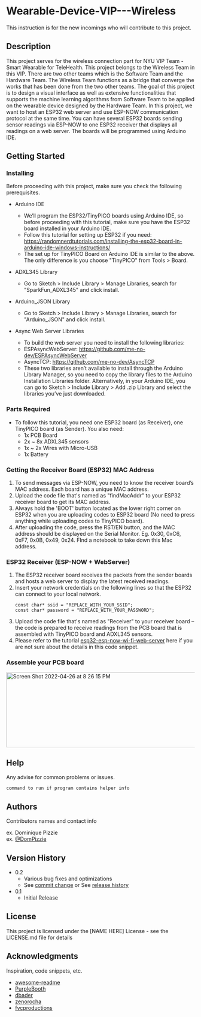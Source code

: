# Wearable-Device-VIP---Wireless

This instruction is for the new incomings who will contribute to this project.

## Description

This project serves for the wireless connection part for NYU VIP Team - Smart Wearable for TeleHealth.
This project belongs to the Wireless Team in this VIP. There are two other teams which is the Software Team and the Hardware Team.
The Wireless Team functions as a bridge that converge the works that has been done from the two other teams.
The goal of this project is to design a visual interface as well as extensive functionalities that supports the machine learning algorithms from Software Team to be applied on the wearable device designed by the Hardware Team.
In this project, we want to host an ESP32 web server and use ESP-NOW communication protocol at the same time. You can have several ESP32 boards sending sensor readings via ESP-NOW to one ESP32 receiver that displays all readings on a web server. The boards will be programmed using Arduino IDE.


## Getting Started

### Installing
Before proceeding with this project, make sure you check the following prerequisites.

* Arduino IDE 
    - We’ll program the ESP32/TinyPICO boards using Arduino IDE, so before proceeding with this tutorial, make sure you have the ESP32 board installed in your Arduino IDE. 
    - Follow this tutorial for setting up ESP32 if you need: https://randomnerdtutorials.com/installing-the-esp32-board-in-arduino-ide-windows-instructions/
    - The set up for TinyPICO Board on Arduino IDE is similar to the above. The only difference is you choose "TinyPICO" from Tools > Board. 
    
* ADXL345 Library
    - Go to Sketch > Include Library > Manage Libraries, search for "SparkFun_ADXL345" and click install.
    
* Arduino_JSON Library
    - Go to Sketch > Include Library > Manage Libraries, search for "Arduino_JSON" and click install.

* Async Web Server Libraries
    - To build the web server you need to install the following libraries:
    - ESPAsyncWebServer: https://github.com/me-no-dev/ESPAsyncWebServer
    - AsyncTCP: https://github.com/me-no-dev/AsyncTCP
    - These two libraries aren’t available to install through the Arduino Library Manager, so you need to copy the library files to the Arduino Installation Libraries folder. Alternatively, in your Arduino IDE, you can go to Sketch > Include Library > Add .zip Library and select the libraries you’ve just downloaded.
    

### Parts Required
* To follow this tutorial, you need one ESP32 board (as Receiver), one TinyPICO board (as Sender). You also need:
    - 1x PCB Board
    - 2x ~ 8x ADXL345 sensors
    - 1x ~ 2x Wires with Micro-USB
    - 1x Battery
    

### Getting the Receiver Board (ESP32) MAC Address
1. To send messages via ESP-NOW, you need to know the receiver board’s MAC address. Each board has a unique MAC address.
2. Upload the code file that's named as "findMacAddr" to your ESP32 receiver board to get its MAC address.
3. Always hold the 'BOOT' button located as the lower right corner on ESP32 when you are uploading codes to ESP32 board (No need to press anything while uploading codes to TinyPICO board).
4. After uploading the code, press the RST/EN button, and the MAC address should be displayed on the Serial Monitor. Eg. 0x30, 0xC6, 0xF7, 0x0B, 0x49, 0x24. FInd a notebook to take down this Mac address.


### ESP32 Receiver (ESP-NOW + WebServer)
1. The ESP32 receiver board receives the packets from the sender boards and hosts a web server to display the latest received readings.
2. Insert your network credentials on the following lines so that the ESP32 can connect to your local network.
    ```
    const char* ssid = "REPLACE_WITH_YOUR_SSID";
    const char* password = "REPLACE_WITH_YOUR_PASSWORD";
    ```
3. Upload the code file that's named as "Receiver" to your receiver board – the code is prepared to receive readings from the PCB board that is assembled with TinyPICO board and ADXL345 sensors.
4. Please refer to the tutorial [esp32-esp-now-wi-fi-web-server](https://randomnerdtutorials.com/esp32-esp-now-wi-fi-web-server/) here if you are not sure about the details in this code snippet. 


### Assemble your PCB board
<img width="1159" alt="Screen Shot 2022-04-26 at 8 26 15 PM" src="https://user-images.githubusercontent.com/46912813/165414280-6dcf3874-aabe-411f-be3a-a2e49bc9b484.png" width="20" height="200">





## Help

Any advise for common problems or issues.
```
command to run if program contains helper info
```

## Authors

Contributors names and contact info

ex. Dominique Pizzie  
ex. [@DomPizzie](https://twitter.com/dompizzie)

## Version History

* 0.2
    * Various bug fixes and optimizations
    * See [commit change]() or See [release history]()
* 0.1
    * Initial Release

## License

This project is licensed under the [NAME HERE] License - see the LICENSE.md file for details

## Acknowledgments

Inspiration, code snippets, etc.
* [awesome-readme](https://github.com/matiassingers/awesome-readme)
* [PurpleBooth](https://gist.github.com/PurpleBooth/109311bb0361f32d87a2)
* [dbader](https://github.com/dbader/readme-template)
* [zenorocha](https://gist.github.com/zenorocha/4526327)
* [fvcproductions](https://gist.github.com/fvcproductions/1bfc2d4aecb01a834b46)
